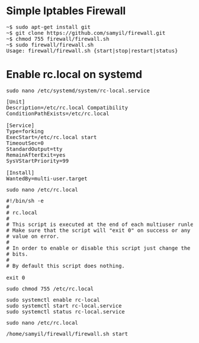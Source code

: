# Simple Iptables Firewall

<pre>
~$ sudo apt-get install git
~$ git clone https://github.com/samyil/firewall.git
~$ chmod 755 firewall/firewall.sh
~$ sudo firewall/firewall.sh
Usage: firewall/firewall.sh {start|stop|restart|status}
</pre>

# Enable rc.local on systemd

<pre>sudo nano /etc/systemd/system/rc-local.service</pre>

<pre>
[Unit]
Description=/etc/rc.local Compatibility
ConditionPathExists=/etc/rc.local

[Service]
Type=forking
ExecStart=/etc/rc.local start
TimeoutSec=0
StandardOutput=tty
RemainAfterExit=yes
SysVStartPriority=99

[Install]
WantedBy=multi-user.target
</pre>

<pre>sudo nano /etc/rc.local</pre>

<pre>
#!/bin/sh -e
#
# rc.local
#
# This script is executed at the end of each multiuser runlevel.
# Make sure that the script will "exit 0" on success or any other
# value on error.
#
# In order to enable or disable this script just change the execution
# bits.
#
# By default this script does nothing.

exit 0
</pre>

<pre>
sudo chmod 755 /etc/rc.local
</pre>

<pre>
sudo systemctl enable rc-local
sudo systemctl start rc-local.service
sudo systemctl status rc-local.service
</pre>


<pre>sudo nano /etc/rc.local</pre>
<pre>/home/samyil/firewall/firewall.sh start</pre>
